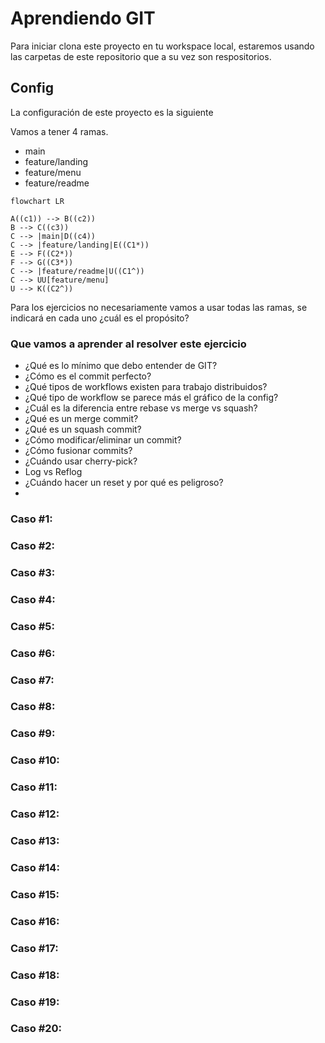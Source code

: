 # Aprendiendo GIT

Para iniciar clona este proyecto en tu workspace local, estaremos usando las carpetas de este repositorio que a su vez son respositorios.

## Config

La configuración de este proyecto es la siguiente

Vamos a tener 4 ramas.

- main
- feature/landing
- feature/menu
- feature/readme

```mermaid
flowchart LR

A((c1)) --> B((c2))
B --> C((c3))
C --> |main|D((c4))
C --> |feature/landing|E((C1*))
E --> F((C2*))
F --> G((C3*))
C --> |feature/readme|U((C1^))
C --> UU[feature/menu]
U --> K((C2^))

```

Para los ejercicios no necesariamente vamos a usar todas las ramas, se indicará en cada uno ¿cuál es el propósito?

### Que vamos a aprender al resolver este ejercicio

- ¿Qué es lo mínimo que debo entender de GIT?
- ¿Cómo es el commit perfecto?
- ¿Qué tipos de workflows existen para trabajo distribuidos?
- ¿Qué tipo de workflow se parece más el gráfico de la config?
- ¿Cuál es la diferencia entre rebase vs merge vs squash?
- ¿Qué es un merge commit?
- ¿Qué es un squash commit?
- ¿Cómo modificar/eliminar un commit?
- ¿Cómo fusionar commits?
- ¿Cuándo usar cherry-pick?
- Log vs Reflog
- ¿Cuándo hacer un reset y por qué es peligroso?
-

### Caso #1:

### Caso #2:

### Caso #3:

### Caso #4:

### Caso #5:

### Caso #6:

### Caso #7:

### Caso #8:

### Caso #9:

### Caso #10:

### Caso #11:

### Caso #12:

### Caso #13:

### Caso #14:

### Caso #15:

### Caso #16:

### Caso #17:

### Caso #18:

### Caso #19:

### Caso #20:
